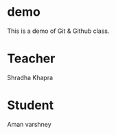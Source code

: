 # demo
This is a demo of Git &amp; Github class.


# Teacher
Shradha Khapra

# Student
Aman varshney